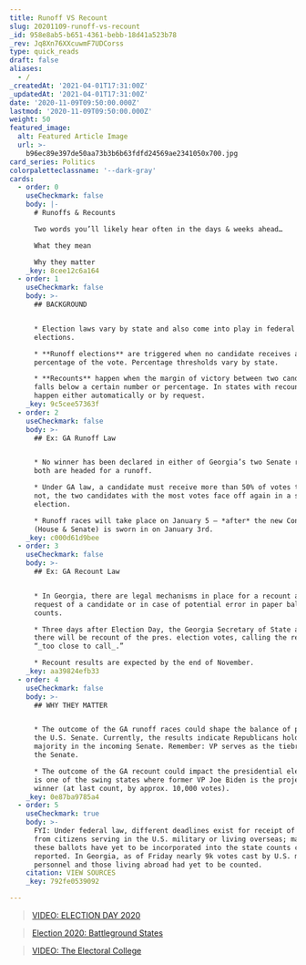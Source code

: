 ```yaml
---
title: Runoff VS Recount
slug: 20201109-runoff-vs-recount
_id: 958e8ab5-b651-4361-bebb-18d41a523b78
_rev: Jq8Xn76XXcuwmF7UDCorss
type: quick_reads
draft: false
aliases:
  - /
_createdAt: '2021-04-01T17:31:00Z'
_updatedAt: '2021-04-01T17:31:00Z'
date: '2020-11-09T09:50:00.000Z'
lastmod: '2020-11-09T09:50:00.000Z'
weight: 50
featured_image:
  alt: Featured Article Image
  url: >-
    b96ec89e397de50aa73b3b6b63fdfd24569ae2341050x700.jpg
card_series: Politics
colorpaletteclassname: '--dark-gray'
cards:
  - order: 0
    useCheckmark: false
    body: |-
      # Runoffs & Recounts

      Two words you’ll likely hear often in the days & weeks ahead…

      What they mean

      Why they matter
    _key: 8cee12c6a164
  - order: 1
    useCheckmark: false
    body: >-
      ## BACKGROUND


      * Election laws vary by state and also come into play in federal
      elections.

      * **Runoff elections** are triggered when no candidate receives a certain
      percentage of the vote. Percentage thresholds vary by state.

      * **Recounts** happen when the margin of victory between two candidates
      falls below a certain number or percentage. In states with recounts, they
      happen either automatically or by request.
    _key: 9c5cee57363f
  - order: 2
    useCheckmark: false
    body: >-
      ## Ex: GA Runoff Law


      * No winner has been declared in either of Georgia’s two Senate races, and
      both are headed for a runoff.

      * Under GA law, a candidate must receive more than 50% of votes to win. If
      not, the two candidates with the most votes face off again in a second
      election.

      * Runoff races will take place on January 5 — *after* the new Congress
      (House & Senate) is sworn in on January 3rd.
    _key: c000d61d9bee
  - order: 3
    useCheckmark: false
    body: >-
      ## Ex: GA Recount Law


      * In Georgia, there are legal mechanisms in place for a recount at the
      request of a candidate or in case of potential error in paper ballot
      counts.

      * Three days after Election Day, the Georgia Secretary of State announced
      there will be recount of the pres. election votes, calling the results
      “_too close to call_.”

      * Recount results are expected by the end of November.
    _key: aa39824efb33
  - order: 4
    useCheckmark: false
    body: >-
      ## WHY THEY MATTER


      * The outcome of the GA runoff races could shape the balance of power in
      the U.S. Senate. Currently, the results indicate Republicans hold a
      majority in the incoming Senate. Remember: VP serves as the tiebreaker in
      the Senate.

      * The outcome of the GA recount could impact the presidential election. GA
      is one of the swing states where former VP Joe Biden is the projected
      winner (at last count, by approx. 10,000 votes).
    _key: 0e87ba9785a4
  - order: 5
    useCheckmark: true
    body: >-
      FYI: Under federal law, different deadlines exist for receipt of ballots
      from citizens serving in the U.S. military or living overseas; many of
      these ballots have yet to be incorporated into the state counts currently
      reported. In Georgia, as of Friday nearly 9k votes cast by U.S. military
      personnel and those living abroad had yet to be counted.
    citation: VIEW SOURCES
    _key: 792fe0539092

---
```

> [VIDEO: ELECTION DAY 2020](https://smarthernews.com/article/video-election-day-2020/)





> [Election 2020: Battleground States](https://smarthernews.com/election-2020-battleground-states/)





> [VIDEO: The Electoral College](https://smarthernews.com/article/the-electoral-college/)